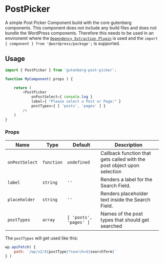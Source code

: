 # PostPicker

A simple Post Picker Component build with the core gutenberg components. This component does not include any build files and does not bundle the WordPress components. Therefore this needs to be used in an environemt where the [`Dependency Extraction Plugin`](https://www.npmjs.com/package/@wordpress/dependency-extraction-webpack-plugin) is used and the `import { component } from '@wordpress/package';` is supported. 

## Usage

```js
import { PostPicker } from 'gutenberg-post-picker';

function MyComponent( props ) {

    return (
        <PostPicker
            onPostSelect={ console.log }
            label={ "Please select a Post or Page:" }
            postTypes={ [ 'posts', 'pages' ] }
        />
    )
}
```

### Props

| Name             | Type       | Default               | Description                                                            |
| ---------------- | ---------- | --------------------- | ---------------------------------------------------------------------- |
| `onPostSelect`   | `function` | `undefined`            | Callback function that gets called with the post object upon selection |
| `label`          | `string`   | `''`                   | Renders a label for the Search Field.                                  |
| `placeholder`    | `string`   | `''`                   | Renders placeholder text inside the Search Field.                      |
| `postTypes`      | `array`    | `[ 'posts', 'pages' ]` | Names of the post types that should get searched                       |

The `postTypes` will get used like this:
```js
wp.apiFetch( {
    path: `/wp/v2/${postType}?search=${searchTerm}`
} )
```